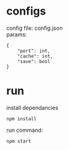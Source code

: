 # configs
config file: config.json  
params: 
```
{
    "port": int,
    "cache": int,
    "save": bool
}
```
# run
install dependancies
```
npm install
```
run command:
```
npm start
```